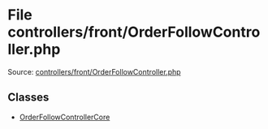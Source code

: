 File controllers/front/OrderFollowController.php
=========

Source: [controllers/front/OrderFollowController.php](https://github.com/PrestaShop/PrestaShop/blob/1.6.0.12/controllers/front/OrderFollowController.php)


Classes
-------

* [OrderFollowControllerCore](class.OrderFollowControllerCore.md)


